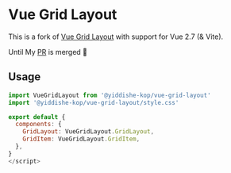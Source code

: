 # Vue Grid Layout

This is a fork of [Vue Grid Layout](https://github.com/jbaysolutions/vue-grid-layout) with support for Vue 2.7 (& Vite).

Until My [PR](https://github.com/jbaysolutions/vue-grid-layout/pull/688) is merged 🤞

## Usage

```js
import VueGridLayout from '@yiddishe-kop/vue-grid-layout'
import '@yiddishe-kop/vue-grid-layout/style.css'

export default {
  components: {
    GridLayout: VueGridLayout.GridLayout,
    GridItem: VueGridLayout.GridItem,
  },
}
</script>
```
